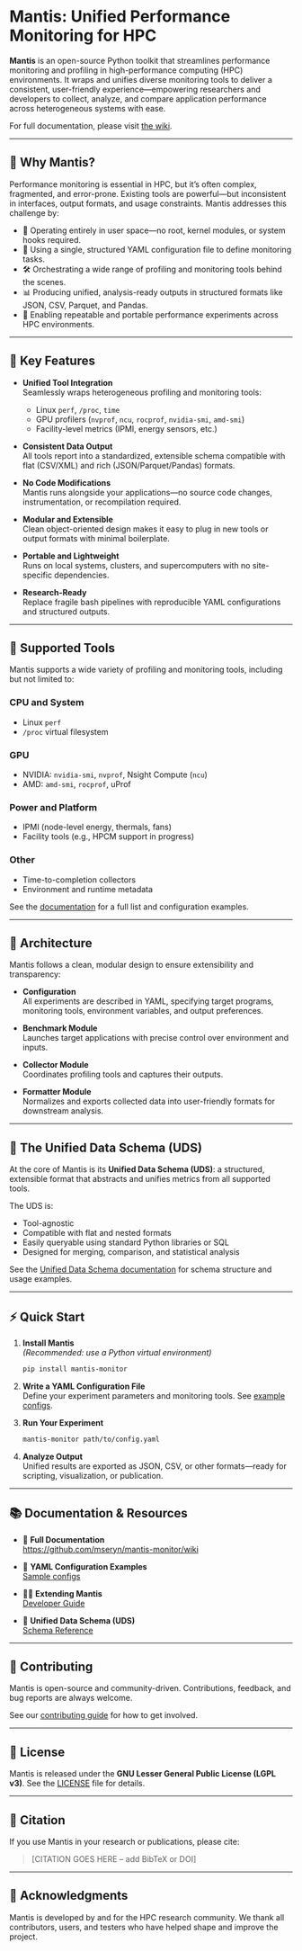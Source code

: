 # Mantis: Unified Performance Monitoring for HPC

**Mantis** is an open-source Python toolkit that streamlines performance monitoring and profiling in high-performance computing (HPC) environments. It wraps and unifies diverse monitoring tools to deliver a consistent, user-friendly experience—empowering researchers and developers to collect, analyze, and compare application performance across heterogeneous systems with ease.

For full documentation, please visit [the wiki](https://github.com/mseryn/mantis-monitor/wiki).

---

## 🚀 Why Mantis?

Performance monitoring is essential in HPC, but it’s often complex, fragmented, and error-prone. Existing tools are powerful—but inconsistent in interfaces, output formats, and usage constraints. Mantis addresses this challenge by:

- 🧩 Operating entirely in user space—no root, kernel modules, or system hooks required.
- 📄 Using a single, structured YAML configuration file to define monitoring tasks.
- 🛠️ Orchestrating a wide range of profiling and monitoring tools behind the scenes.
- 📊 Producing unified, analysis-ready outputs in structured formats like JSON, CSV, Parquet, and Pandas.
- 🔁 Enabling repeatable and portable performance experiments across HPC environments.

---

## 🧰 Key Features

- **Unified Tool Integration**  
  Seamlessly wraps heterogeneous profiling and monitoring tools:
  - Linux `perf`, `/proc`, `time`
  - GPU profilers (`nvprof`, `ncu`, `rocprof`, `nvidia-smi`, `amd-smi`)
  - Facility-level metrics (IPMI, energy sensors, etc.)

- **Consistent Data Output**  
  All tools report into a standardized, extensible schema compatible with flat (CSV/XML) and rich (JSON/Parquet/Pandas) formats.

- **No Code Modifications**  
  Mantis runs alongside your applications—no source code changes, instrumentation, or recompilation required.

- **Modular and Extensible**  
  Clean object-oriented design makes it easy to plug in new tools or output formats with minimal boilerplate.

- **Portable and Lightweight**  
  Runs on local systems, clusters, and supercomputers with no site-specific dependencies.

- **Research-Ready**  
  Replace fragile bash pipelines with reproducible YAML configurations and structured outputs.

---

## 🧪 Supported Tools

Mantis supports a wide variety of profiling and monitoring tools, including but not limited to:

### **CPU and System**
- Linux `perf`
- `/proc` virtual filesystem

### **GPU**
- NVIDIA: `nvidia-smi`, `nvprof`, Nsight Compute (`ncu`)
- AMD: `amd-smi`, `rocprof`, uProf

### **Power and Platform**
- IPMI (node-level energy, thermals, fans)
- Facility tools (e.g., HPCM support in progress)

### **Other**
- Time-to-completion collectors
- Environment and runtime metadata

See the [documentation](https://github.com/mseryn/mantis-monitor/wiki) for a full list and configuration examples.

---

## 🧱 Architecture

Mantis follows a clean, modular design to ensure extensibility and transparency:

- **Configuration**  
  All experiments are described in YAML, specifying target programs, monitoring tools, environment variables, and output preferences.

- **Benchmark Module**  
  Launches target applications with precise control over environment and inputs.

- **Collector Module**  
  Coordinates profiling tools and captures their outputs.

- **Formatter Module**  
  Normalizes and exports collected data into user-friendly formats for downstream analysis.

---

## 🧬 The Unified Data Schema (UDS)

At the core of Mantis is its **Unified Data Schema (UDS)**: a structured, extensible format that abstracts and unifies metrics from all supported tools.

The UDS is:

- Tool-agnostic
- Compatible with flat and nested formats
- Easily queryable using standard Python libraries or SQL
- Designed for merging, comparison, and statistical analysis

See the [Unified Data Schema documentation](https://github.com/mseryn/mantis-monitor/wiki/Unified-Data-Schema) for schema structure and usage examples.

---

## ⚡ Quick Start

1. **Install Mantis**  
   *(Recommended: use a Python virtual environment)*

   ```bash
   pip install mantis-monitor
   ```

2. **Write a YAML Configuration File**  
   Define your experiment parameters and monitoring tools. See [example configs](https://github.com/mseryn/mantis-monitor/wiki/Configuration-Examples).

3. **Run Your Experiment**  
   ```bash
   mantis-monitor path/to/config.yaml
   ```

4. **Analyze Output**  
   Unified results are exported as JSON, CSV, or other formats—ready for scripting, visualization, or publication.

---

## 📚 Documentation & Resources

- 📖 **Full Documentation**  
  https://github.com/mseryn/mantis-monitor/wiki

- 🧾 **YAML Configuration Examples**  
  [Sample configs](https://github.com/mseryn/mantis-monitor/wiki/Configuration-Examples)

- 🧑‍💻 **Extending Mantis**  
  [Developer Guide](https://github.com/mseryn/mantis-monitor/wiki/Extending-Mantis)

- 📐 **Unified Data Schema (UDS)**  
  [Schema Reference](https://github.com/mseryn/mantis-monitor/wiki/Unified-Data-Schema)

---

## 🤝 Contributing

Mantis is open-source and community-driven. Contributions, feedback, and bug reports are always welcome.

See our [contributing guide](https://github.com/mseryn/mantis-monitor/blob/main/CONTRIBUTING.md) for how to get involved.

---

## 📄 License

Mantis is released under the **GNU Lesser General Public License (LGPL v3)**. See the [LICENSE](LICENSE) file for details.

---

## 📢 Citation

If you use Mantis in your research or publications, please cite:

> [CITATION GOES HERE – add BibTeX or DOI]

---

## 🙏 Acknowledgments

Mantis is developed by and for the HPC research community. We thank all contributors, users, and testers who have helped shape and improve the project.
